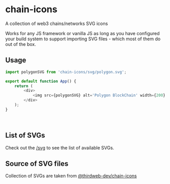 # chain-icons

A collection of web3 chains/networks SVG icons

Works for any JS framework or vanilla JS as long as you have configured your build system to support importing SVG files - which most of them do out of the box.

## Usage

```js
import polygonSVG from 'chain-icons/svg/polygon.svg';

export default function App() {
	return (
		<div>
			<img src={polygonSVG} alt='Polygon BlockChain' width={200} height={200} />
		</div>
	);
}
```

<br/>

## List of SVGs

Check out the [/svg](./svg) to see the list of available SVGs.

## Source of SVG files

Collection of SVGs are taken from [@thirdweb-dev/chain-icons](https://github.com/thirdweb-dev/chain-icons)
